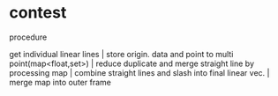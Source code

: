 # contest
procedure

get individual linear lines
|
store origin. data and point to multi point(map<float,set<float>>)
|
reduce duplicate and merge straight line by processing map
|
combine straight lines and slash into final linear vec.
|
merge map into outer frame
